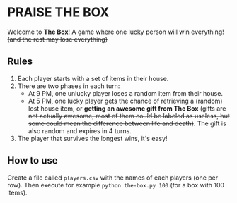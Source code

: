 # PRAISE THE BOX

Welcome to **The Box**! A game where one lucky person will win everything! ~~(and the rest may lose everything)~~

## Rules

1. Each player starts with a set of items in their house.
2. There are two phases in each turn:
    - At 9 PM, one unlucky player loses a random item from their house.
    - At 5 PM, one lucky player gets the chance of retrieving a (random) lost house item, or **getting an awesome gift from The Box** ~~(gifts are not actually awesome, most of them could be labeled as useless, but some could mean the difference between life and death)~~. The gift is also random and expires in 4 turns.
3. The player that survives the longest wins, it's easy!

## How to use

Create a file called `players.csv` with the names of each players (one per row). Then execute for example `python the-box.py 100` (for a box with 100 items).
